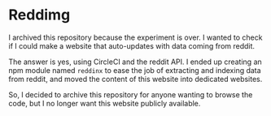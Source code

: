 # Reddimg

I archived this repository because the experiment is over. I wanted to check if
I could make a website that auto-updates with data coming from reddit.

The answer is yes, using CircleCI and the reddit API. I ended up creating an npm
module named `reddinx` to ease the job of extracting and indexing data from
reddit, and moved the content of this website into dedicated websites.

So, I decided to archive this repository for anyone wanting to browse the code,
but I no longer want this website publicly available.
